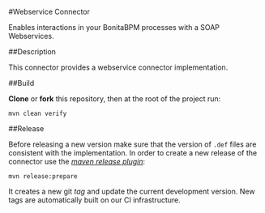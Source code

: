 #Webservice Connector

Enables interactions in your BonitaBPM processes with a SOAP Webservices.

##Description

This connector provides a webservice connector implementation. 

##Build

__Clone__ or __fork__ this repository, then at the root of the project run:

`mvn clean verify`

##Release

Before releasing a new version make sure that the version of `.def` files are consistent with the implementation. In order to create a new release of the connector use the [_maven release plugin_](http://maven.apache.org/maven-release/maven-release-plugin/):

`mvn release:prepare`

It creates a new git _tag_ and update the current development version. New tags are automatically built on our CI infrastructure.
